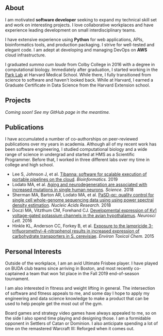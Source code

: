 ## About
I am motivated **software developer** seeking to expand my technical skill set and work on interesting projects. I love collaborative workplaces and have experience leading development on small interdisciplinary teams.

I have extensive experience using **Python** for web applications, APIs, bioinformatics tools, and production packaging. I strive for well-tested and elegant code. I am adept at developing and managing DevOps on **AWS** cloud infrastructure.

I graduated *summa cum laude* from Colby College in 2016 with a degree in computational biology. Immediately after graduation, I started working in the [Park Lab](https://compbio.hms.harvard.edu/people/carl-vitzthum-0) at Harvard Medical School. While there, I fully transitioned from science to software and haven't looked back. While at Harvard, I earned a Graduate Certificate in Data Science from the Harvard Extension school.

## Projects
*Coming soon! See my GitHub page in the meantime.*

## Publications
I have accumulated a number of co-authorships on peer-reviewed publications over my years in academia. Although all of my recent work has been software engineering, I studied computational biology and a wide range of science in undergrad and started at HMS as a Scientific Programmer. Before that, I worked in three different labs over my time in college and high school.

* Lee S, Johnson J, et al. [Tibanna: software for scalable execution of portable pipelines on the cloud](https://www.ncbi.nlm.nih.gov/pubmed/31077294). *Bioinformatics.* 2019
* Lodato MA, et al. [Aging and neurodegeneration are associated with increased mutations in single human neurons](https://www.ncbi.nlm.nih.gov/pubmed/29217584). *Science.* 2018
* Sherman MA, Barton AR, Lodato MA, et al. [PaSD-qc: quality control for single cell whole-genome sequencing data using using power spectral density estimation](https://www.ncbi.nlm.nih.gov/pubmed/29186545). *Nucleic Acids Research.* 2018
* Doczi MA, Vitzthum CM, Forehand CJ. [Developmental expression of Kv1 voltage-gated potassium channels in the avian hypothalamus](https://www.ncbi.nlm.nih.gov/pubmed/26845562). *Neurosci Lett.* 2016
* Hinkle KL, Anderson CC, Forkey B, et al. [Exposure to the lampricide 3-trifluoromethyl-4-nitrophenol results in increased expression of carbohydrate transporters in S. cerevisiae](https://www.ncbi.nlm.nih.gov/pubmed/26606276). *Environ Toxicol Chem.* 2015

## Personal Interests
Outside of the workplace, I am an avid Ultimate Frisbee player. I have played on BUDA club teams since arriving in Boston, and most recently co-captained a team that won 1st place in the Fall 2019 end-of-season tournament.

I am also interested in fitness and weight lifting in general. The intersection of software and fitness appeals to me, and some day I hope to apply my engineering and data science knowledge to make a product that can be used to help people get the most out of the gym.

Board games and strategy video games have always appealed to me, so on the side I also spend time playing and designing those. I am a formidable opponent in Settlers of Catan or Dominion. I also anticipate spending a lot of time on the remastered Warcraft III: Reforged when it comes out.
